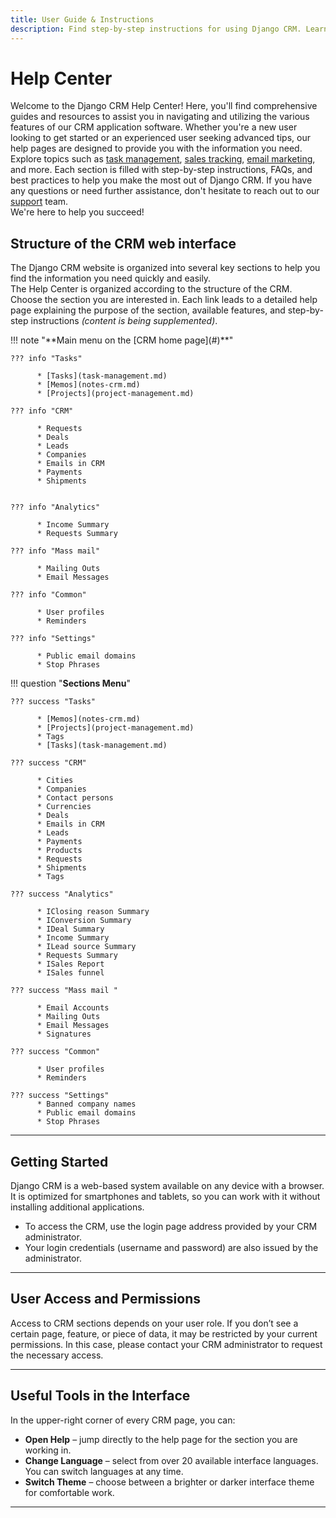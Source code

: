 ```yaml
---
title: User Guide & Instructions
description: Find step-by-step instructions for using Django CRM. Learn how to log in, navigate CRM modules, manage access rights, switch languages, and customize the interface on any device.
---
```


# **Help Center**

Welcome to the Django CRM Help Center! Here, you'll find comprehensive guides and resources to assist you in navigating and utilizing
the various features of our CRM application software. Whether you're a new user looking to get started or
an experienced user seeking advanced tips, our help pages are designed to provide you with the information you need.
Explore topics such as [task management](../features/tasks-app-features.md), [sales tracking](../features/crm-app-features.md), [email marketing](../features/massmail-app-features.md), and more.
Each section is filled with step-by-step instructions, FAQs, and best practices to help you make the most out of Django CRM.
If you have any questions or need further assistance, don't hesitate to reach out to our [support](../support.md) team.  
We're here to help you succeed!

## **Structure of the CRM web interface**

The Django CRM website is organized into several key sections to help you find the information you need quickly and easily.  
The Help Center is organized according to the structure of the CRM.
Choose the section you are interested in. Each link leads to a detailed help page explaining the purpose of the section,
available features, and step-by-step instructions *(content is being supplemented)*.

<div class="grid" markdown>
!!! note "**Main menu on the [CRM home page](#)**"

    ??? info "Tasks"
    
          * [Tasks](task-management.md)
          * [Memos](notes-crm.md)
          * [Projects](project-management.md)
    
    ??? info "CRM"
    
          * Requests
          * Deals
          * Leads
          * Companies
          * Emails in CRM
          * Payments
          * Shipments

    
    ??? info "Analytics"
    
          * Income Summary
          * Requests Summary
    
    ??? info "Mass mail"
    
          * Mailing Outs
          * Email Messages
    
    ??? info "Common"
    
          * User profiles
          * Reminders

    ??? info "Settings"

          * Public email domains
          * Stop Phrases

!!! question "**Sections Menu**"

    ??? success "Tasks"

          * [Memos](notes-crm.md)
          * [Projects](project-management.md)
          * Tags
          * [Tasks](task-management.md)

    ??? success "CRM"

          * Cities
          * Companies
          * Contact persons
          * Currencies
          * Deals
          * Emails in CRM
          * Leads
          * Payments
          * Products
          * Requests
          * Shipments
          * Tags

    ??? success "Analytics"

          * IClosing reason Summary
          * IConversion Summary
          * IDeal Summary
          * Income Summary
          * ILead source Summary
          * Requests Summary
          * ISales Report
          * ISales funnel

    ??? success "Mass mail "

          * Email Accounts
          * Mailing Outs
          * Email Messages
          * Signatures

    ??? success "Common"

          * User profiles
          * Reminders

    ??? success "Settings"
          * Banned company names
          * Public email domains
          * Stop Phrases

</div>

---

## **Getting Started**

Django CRM is a web-based system available on any device with a browser. It is optimized for smartphones and tablets, so you can work with it without installing additional applications.

* To access the CRM, use the login page address provided by your CRM administrator.
* Your login credentials (username and password) are also issued by the administrator.

---

## **User Access and Permissions**

Access to CRM sections depends on your user role. If you don’t see a certain page, feature, or piece of data, it may be restricted by your current permissions.
In this case, please contact your CRM administrator to request the necessary access.

---

## **Useful Tools in the Interface**

In the upper-right corner of every CRM page, you can:

* **Open Help** – jump directly to the help page for the section you are working in.
* **Change Language** – select from over 20 available interface languages. You can switch languages at any time.
* **Switch Theme** – choose between a brighter or darker interface theme for comfortable work.

---
